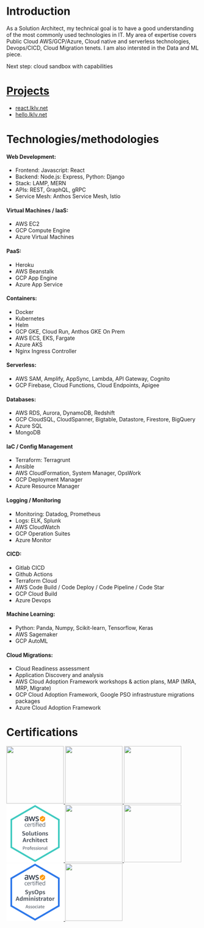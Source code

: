 # Introduction
As a Solution Architect, my technical goal is to have a good understanding of the most commonly used technologies in IT. 
My area of expertise covers Public Cloud AWS/GCP/Azure, Cloud native and serverless technologies, Devops/CICD, Cloud Migration tenets.
I am also intersted in the Data and ML piece.

Next step: cloud sandbox with capabilities

# [Projects](https://louiskimlevu.github.io/)
- [react.lklv.net](http://react.lklv.net/)
- [hello.lklv.net](http://hello.lklv.net/)


# Technologies/methodologies
#### Web Development:
- Frontend: Javascript: React
- Backend: Node.js: Express, Python: Django
- Stack: LAMP, MERN
- APIs: REST, GraphQL, gRPC
- Service Mesh: Anthos Service Mesh, Istio

#### Virtual Machines / IaaS:
- AWS EC2
- GCP Compute Engine
- Azure Virtual Machines

#### PaaS:
- Heroku
- AWS Beanstalk
- GCP App Engine
- Azure App Service

#### Containers:
- Docker
- Kubernetes
- Helm
- GCP GKE, Cloud Run, Anthos GKE On Prem
- AWS ECS, EKS, Fargate
- Azure AKS
- Nginx Ingress Controller

#### Serverless:
- AWS SAM, Amplify, AppSync, Lambda, API Gateway, Cognito
- GCP Firebase, Cloud Functions, Cloud Endpoints, Apigee

#### Databases:
- AWS RDS, Aurora, DynamoDB, Redshift
- GCP CloudSQL, CloudSpanner, Bigtable, Datastore, Firestore, BigQuery
- Azure SQL
- MongoDB

#### IaC / Config Management
- Terraform: Terragrunt
- Ansible
- AWS CloudFormation, System Manager, OpsWork
- GCP Deployment Manager
- Azure Resource Manager

#### Logging / Monitoring
- Monitoring: Datadog, Prometheus
- Logs: ELK, Splunk
- AWS CloudWatch
- GCP Operation Suites
- Azure Monitor

#### CICD:
- Gitlab CICD
- Github Actions
- Terraform Cloud
- AWS Code Build / Code Deploy / Code Pipeline / Code Star
- GCP Cloud Build
- Azure Devops

#### Machine Learning:
- Python: Panda, Numpy, Scikit-learn, Tensorflow, Keras
- AWS Sagemaker
- GCP AutoML

#### Cloud Migrations:
- Cloud Readiness assessment
- Application Discovery and analysis
- AWS Cloud Adoption Framework workshops & action plans, MAP (MRA, MRP, Migrate)
- GCP Cloud Adoption Framework, Google PSO infrastrusture migrations packages
- Azure Cloud Adoption Framework

# Certifications
<a href="https://www.credential.net/48f204b8-95c4-419b-8183-3eb24f960830#gs.n29mcj">  
<img src="images/GCP_PCA.png?raw=true" height="150" width="150"/>
<a href="https://www.credential.net/ec5b3adf-d241-4171-bbf1-1272f3857c99#gs.n29ohx">
<img src="images/GCPACE.png?raw=true" height="150" width="150"/>
<a href="https://www.qwiklabs.com/public_profiles/06b357b8-6821-485b-b811-fa29cee6a4c5">
<img src="images/GCPLAB.png?raw=true" height="150" width="150"/>


<br/>
<a href="https://www.credly.com/badges/2dd432c8-87d0-4d28-97f3-26a1947f7222">
<img src="images/AWSSAPRO.png?raw=true" height="150" width="150"/>
</a>
<a href="https://www.credly.com/badges/9da93e31-41d4-4945-be5e-783b59214277">
<img src="images/AWSSA.png?raw=true" height="150" width="150"/>
</a>
<a href="https://www.credly.com/badges/b3c6fcac-197f-4291-b204-bd0ad888325d">
<img src="images/AWSDEV.png?raw=true" height="150" width="150"/>
</a>
<a href="https://www.credly.com/badges/d5915dda-b6d9-4e47-b5d8-8fe23bc2b18d">
<img src="images/AWSSYSOPS.png?raw=true" height="150" width="150"/>
</a>
<a href="https://www.credly.com/badges/ddbb7f46-7309-4c4b-b693-be5b9946dbe6">
<img src="images/AWSCP.png?raw=true" height="150" width="150"/>
</a>

